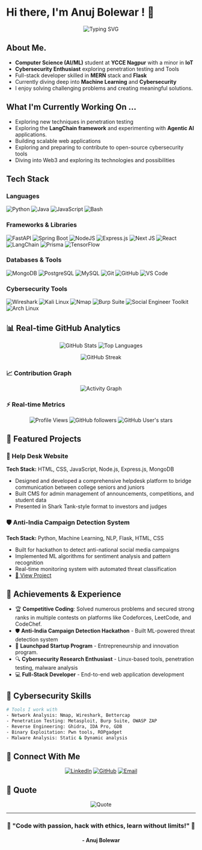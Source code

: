 # Hi there, I'm **Anuj Bolewar !** 👋

<div align="center">
  <img src="https://readme-typing-svg.herokuapp.com?font=Fira+Code&pause=1000&color=00D9FF&center=true&vCenter=true&width=435&lines=CSE+(AIML)+Student+%40+YCCE+Nagpur;Cybersecurity+Enthusiast;Full+Stack+Developer;Penetration+Tester;Open+Source+Enthusiast" alt="Typing SVG" />
</div>

##  About Me.

-  **Computer Science (AI/ML)** student at **YCCE Nagpur** with a minor in **IoT**
-  **Cybersecurity Enthusiast** exploring penetration testing and Tools
-  Full-stack developer skilled in **MERN** stack and **Flask**
-  Currently diving deep into **Machine Learning** and **Cybersecurity**
-  I enjoy solving challenging problems and creating meaningful solutions.

##  What I'm Currently Working On ...

-  Exploring new techniques in penetration testing
-  Exploring the **LangChain framework** and experimenting with **Agentic AI** applications.
-  Building scalable web applications
-  Exploring and preparing to contribute to open-source cybersecurity tools
-  Diving into Web3 and exploring its technologies and possibilities

##  Tech Stack

### Languages
![Python](https://img.shields.io/badge/python-3670A0?style=for-the-badge&logo=python&logoColor=ffdd54)
![Java](https://img.shields.io/badge/java-%23ED8B00.svg?style=for-the-badge&logo=openjdk&logoColor=white)
![JavaScript](https://img.shields.io/badge/javascript-%23323330.svg?style=for-the-badge&logo=javascript&logoColor=%23F7DF1E)
![Bash](https://img.shields.io/badge/bash-4EAA25?style=for-the-badge&logo=gnu-bash&logoColor=white)

### Frameworks & Libraries
![FastAPI](https://img.shields.io/badge/FastAPI-005571?style=for-the-badge&logo=fastapi)
![Spring Boot](https://img.shields.io/badge/springboot-%236DB33F.svg?style=for-the-badge&logo=springboot&logoColor=white)
![NodeJS](https://img.shields.io/badge/node.js-6DA55F?style=for-the-badge&logo=node.js&logoColor=white)
![Express.js](https://img.shields.io/badge/express.js-%23404d59.svg?style=for-the-badge&logo=express&logoColor=%2361DAFB)
![Next JS](https://img.shields.io/badge/Next-black?style=for-the-badge&logo=next.js&logoColor=white)
![React](https://img.shields.io/badge/react-%2320232a.svg?style=for-the-badge&logo=react&logoColor=%2361DAFB)
![LangChain](https://img.shields.io/badge/langchain-1C3C3C?style=for-the-badge&logo=langchain&logoColor=white)
![Prisma](https://img.shields.io/badge/Prisma-3982CE?style=for-the-badge&logo=Prisma&logoColor=white)
![TensorFlow](https://img.shields.io/badge/TensorFlow-%23FF6F00.svg?style=for-the-badge&logo=TensorFlow&logoColor=white)

### Databases & Tools
![MongoDB](https://img.shields.io/badge/MongoDB-%234ea94b.svg?style=for-the-badge&logo=mongodb&logoColor=white)
![PostgreSQL](https://img.shields.io/badge/postgres-%23316192.svg?style=for-the-badge&logo=postgresql&logoColor=white)
![MySQL](https://img.shields.io/badge/mysql-%2300f.svg?style=for-the-badge&logo=mysql&logoColor=white)
![Git](https://img.shields.io/badge/git-%23F05033.svg?style=for-the-badge&logo=git&logoColor=white)
![GitHub](https://img.shields.io/badge/github-%23121011.svg?style=for-the-badge&logo=github&logoColor=white)
![VS Code](https://img.shields.io/badge/Visual%20Studio%20Code-0078d7.svg?style=for-the-badge&logo=visual-studio-code&logoColor=white)

### Cybersecurity Tools
![Wireshark](https://img.shields.io/badge/Wireshark-1679A7?style=for-the-badge&logo=wireshark&logoColor=white)
![Kali Linux](https://img.shields.io/badge/Kali_Linux-557C94?style=for-the-badge&logo=kali-linux&logoColor=white)
![Nmap](https://img.shields.io/badge/Nmap-4E9A06?style=for-the-badge&logo=nmap&logoColor=white)
![Burp Suite](https://img.shields.io/badge/burpsuite-FF6633?style=for-the-badge&logo=burpsuite&logoColor=white)
![Social Engineer Toolkit](https://img.shields.io/badge/SET-FF0000?style=for-the-badge&logo=kali-linux&logoColor=white)
![Arch Linux](https://img.shields.io/badge/Arch%20Linux-1793D1?logo=arch-linux&logoColor=fff&style=for-the-badge)

## 📊 Real-time GitHub Analytics

<div align="center">
  
![GitHub Stats](https://github-readme-stats.vercel.app/api?username=anujbolewar&show_icons=true&theme=tokyonight&include_all_commits=true&count_private=true&hide_border=true&cache_seconds=0)
![Top Languages](https://github-readme-stats.vercel.app/api/top-langs/?username=anujbolewar&layout=compact&theme=tokyonight&hide_border=true&cache_seconds=0)

</div>

<div align="center">
  
![GitHub Streak](https://streak-stats.demolab.com/?user=anujbolewar&theme=tokyonight&hide_border=true)

</div>

### 📈 Contribution Graph
<div align="center">
  
![Activity Graph](https://github-readme-activity-graph.vercel.app/graph?username=anujbolewar&theme=tokyo-night&hide_border=true&area=true&custom_title=Anuj's%20Contribution%20Graph)

</div>

### ⚡ Real-time Metrics

<div align="center">

![Profile Views](https://komarev.com/ghpvc/?username=anujbolewar&color=00d9ff&style=for-the-badge)
![GitHub followers](https://img.shields.io/github/followers/anujbolewar?style=for-the-badge&color=00d9ff)
![GitHub User's stars](https://img.shields.io/github/stars/anujbolewar?style=for-the-badge&color=00d9ff)

</div>


## 🏅 Featured Projects

### 🎯 Help Desk Website
**Tech Stack:** HTML, CSS, JavaScript, Node.js, Express.js, MongoDB  
- Designed and developed a comprehensive helpdesk platform to bridge communication between college seniors and juniors
- Built CMS for admin management of announcements, competitions, and student data
- Presented in Shark Tank-style format to investors and judges

### 🛡️ Anti-India Campaign Detection System
**Tech Stack:** Python, Machine Learning, NLP, Flask, HTML, CSS  
- Built for hackathon to detect anti-national social media campaigns
- Implemented ML algorithms for sentiment analysis and pattern recognition
- Real-time monitoring system with automated threat classification
- [🔗 View Project](https://cuberp.streamlit.app/)

## 🏅 Achievements & Experience

- 🏆 **Competitive Coding**: Solved numerous problems and secured strong ranks in multiple contests on platforms like Codeforces, LeetCode, and CodeChef.
- 🛡️ **Anti-India Campaign Detection Hackathon** - Built ML-powered threat detection system
- 💼 **Launchpad Startup Program** - Entrepreneurship and innovation program.
- 🔍 **Cybersecurity Research Enthusiast** - Linux-based tools, penetration testing, malware analysis
- 💻 **Full-Stack Developer** - End-to-end web application development

## 🎯 Cybersecurity Skills

```bash
# Tools I work with
- Network Analysis: Nmap, Wireshark, Bettercap
- Penetration Testing: Metasploit, Burp Suite, OWASP ZAP
- Reverse Engineering: Ghidra, IDA Pro, GDB
- Binary Exploitation: Pwn tools, ROPgadget
- Malware Analysis: Static & Dynamic analysis
```

## 🤝 Connect With Me

<div align="center">
  
[![LinkedIn](https://img.shields.io/badge/LinkedIn-%230077B5.svg?style=for-the-badge&logo=linkedin&logoColor=white)](https://www.linkedin.com/in/anujbolewar/)
[![GitHub](https://img.shields.io/badge/GitHub-%23121011.svg?style=for-the-badge&logo=github&logoColor=white)](https://github.com/anujbolewar)
[![Email](https://img.shields.io/badge/Email-D14836?style=for-the-badge&logo=gmail&logoColor=white)](mailto:bolewara@gmail.com)

</div>

## 💭 Quote

<div align="center">
  <img src="https://readme-typing-svg.herokuapp.com?font=Fira+Code&size=24&pause=3000&color=00D9FF&center=true&vCenter=true&width=600&lines=%22Miles+to+go+before+I+sleep%22;" alt="Quote" />
</div>

---

<div align="center">
  <h3>🌟 "Code with passion, hack with ethics, learn without limits!" 🌟</h3>
  <h4>- Anuj Bolewar</h4>
  
 
  
</div>
